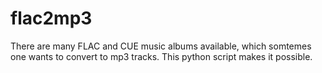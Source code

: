 # flac2mp3

There are many FLAC and CUE music albums available, which somtemes one wants to convert to mp3 tracks.
This python script makes it possible.
